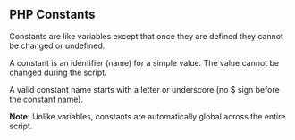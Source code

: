 PHP Constants
----------------
Constants are like variables except that once they are defined they cannot be changed or undefined.

A constant is an identifier (name) for a simple value. The value cannot be changed during the script.

A valid constant name starts with a letter or underscore (no $ sign before the constant name).

<strong>Note:</strong> Unlike variables, constants are automatically global across the entire script.
